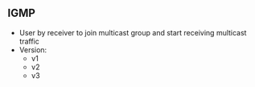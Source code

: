 ## IGMP
- User by receiver to join multicast group and start receiving multicast traffic
- Version:
    - v1
    - v2
    - v3
